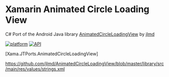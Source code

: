 # Xamarin Animated Circle Loading View
C# Port of the Android Java library [AnimatedCircleLoadingView](https://github.com/jlmd/AnimatedCircleLoadingView/blob/master/library/src/main/res/values/strings.xml) by [jlmd](https://github.com/jlmd)

[![platform](https://img.shields.io/badge/platform-Xamarin.Android-brightgreen.svg)](https://www.xamarin.com/)
[![API](https://img.shields.io/badge/API-10%2B-orange.svg?style=flat)](https://android-arsenal.com/api?level=10s)

[Xama.JTPorts.AnimatedCircleLoadingView]


https://github.com/jlmd/AnimatedCircleLoadingView/blob/master/library/src/main/res/values/strings.xml
